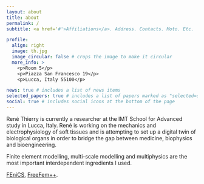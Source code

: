 ```yaml
---
layout: about
title: about
permalink: /
subtitle: <a href='#'>Affiliations</a>. Address. Contacts. Moto. Etc.

profile:
  align: right
  image: th.jpg
  image_circular: false # crops the image to make it circular
  more_info: >
    <p>Room 5</p>
    <p>Piazza San Francesco 19</p>
    <p>Lucca, Italy 55100</p>

news: true # includes a list of news items
selected_papers: true # includes a list of papers marked as "selected={true}"
social: true # includes social icons at the bottom of the page
---
```


René Thierry is currently a researcher at the IMT School for Advanced study in Lucca, Italy. René is working on the mechanics and electrophysiology of soft tissues and is attempting to set up a digital twin of biological organs in order to bridge the gap between medicine, biophysics and bioengineering. 

Finite element modelling, multi-scale modelling and multiphysics are the most important interdependent ingredients I used.

[FEniCS](https://fenicsproject.org/), [FreeFem++](https://freefem.org/).
